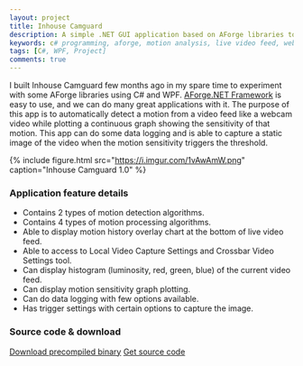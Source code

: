 ```yaml
---
layout: project
title: Inhouse Camguard
description: A simple .NET GUI application based on AForge libraries to analyze motion, capture image and perform data logging from a live webcam feed.
keywords: c# programming, aforge, motion analysis, live video feed, webcam streaming, motion detection, data logging
tags: [C#, WPF, Project]
comments: true
---
```


I built Inhouse Camguard few months ago in my spare time to experiment with some AForge libraries using C# and WPF. [AForge.NET Framework](http://www.aforgenet.com/framework/) is easy to use, and we can do many great applications with it. The purpose of this app is to automatically detect a motion from a video feed like a webcam video while plotting a continuous graph showing the sensitivity of that motion. This app can do some data logging and is able to capture a static image of the video when the motion sensitivity triggers the threshold.

{% include figure.html src="https://i.imgur.com/1vAwAmW.png" caption="Inhouse Camguard 1.0" %}

### Application feature details

- Contains 2 types of motion detection algorithms.
- Contains 4 types of motion processing algorithms.
- Able to display motion history overlay chart at the bottom of live video feed.
- Able to access to Local Video Capture Settings and Crossbar Video Settings tool.
- Can display histogram (luminosity, red, green, blue) of the current video feed.
- Can display motion sensitivity graph plotting.
- Can do data logging with few options available.
- Has trigger settings with certain options to capture the image.

### Source code & download

<a href="https://github.com/heiswayi/inhousecamguard/releases" class="button big">Download precompiled binary</a> <a href="https://github.com/heiswayi/inhousecamguard" class="button big">Get source code</a>